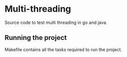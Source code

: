 # Multi-threading
Source code to test multi threading in go and java.

## Running the project
Makefile contains all the tasks required to run the project.

